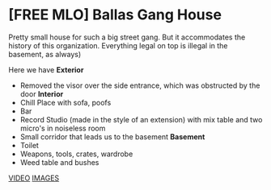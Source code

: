 # [FREE MLO] Ballas Gang House

Pretty small house for such a big street gang. But it accommodates the history of this organization. Everything legal on top is illegal in the basement, as always)

Here we have
**Exterior**
 - Removed the visor over the side entrance, which was obstructed by the door
**Interior**
 - Chill Place with sofa, poofs
 - Bar
 - Record Studio (made in the style of an extension) with mix table and two micro's in noiseless room
 - Small corridor that leads us to the basement
**Basement**
 - Toilet
 - Weapons, tools, crates, wardrobe
 - Weed table and bushes

[VIDEO](https://youtu.be/OoNGeSbLWBU)
[IMAGES](https://imgur.com/a/nc9SsOo)
